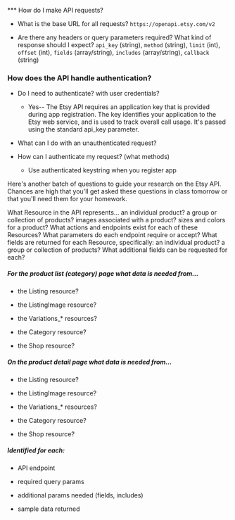 *** How do I make API requests?
* What is the base URL for all requests?
`https://openapi.etsy.com/v2`

* Are there any headers or query parameters required? What kind of response should I expect?
`api_key` (string), `method` (string), `limit` (int), `offset` (int), `fields` (array/string), `includes` (array/string), `callback` (string)

### How does the API handle authentication?
* Do I need to authenticate? with user credentials?
  - Yes-- The Etsy API requires an application key that is provided during app registration. The key identifies your application to the Etsy web service, and is used to track overall call usage. It's passed using the standard api_key parameter.

* What can I do with an unauthenticated request?

* How can I authenticate my request? (what methods)
  - Use authenticated keystring when you register app



Here's another batch of questions to guide your research on the Etsy API. Chances are high that you'll get asked these questions in class tomorrow or that you'll need them for your homework.

What Resource in the API represents...
an individual product?
a group or collection of products?
images associated with a product?
sizes and colors for a product?
What actions and endpoints exist for each of these Resources?
What parameters do each endpoint require or accept?
What fields are returned for each Resource, specifically:
an individual product?
a group or collection of products?
What additional fields can be requested for each?


##### For the product list (category) page what data is needed from...
* the Listing resource?

* the ListingImage resource?

* the Variations_* resources?

* the Category resource?

* the Shop resource?

##### On the product detail page what data is needed from...
* the Listing resource?

* the ListingImage resource?

* the Variations_* resources?

* the Category resource?

* the Shop resource?

##### Identified for each:
* API endpoint

* required query params

* additional params needed (fields, includes)

* sample data returned
